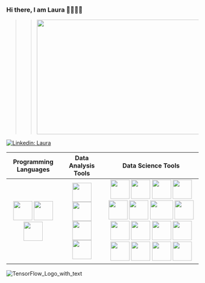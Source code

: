 ### Hi there, I am Laura 👋👩🏼‍💻

>> <img src="https://user-images.githubusercontent.com/93741624/230791548-b37706e6-e742-4667-bacb-8007872b8aa7.png" width="750" height="300">


[![Linkedin: Laura](https://img.shields.io/badge/-Laura_García-blue?style=flat-square&logo=Linkedin&logoColor=white&link=https://www.linkedin.com/in/laura-garcia-ds)](https://www.linkedin.com/in/laura-garcia-ds)



| Programming Languages | Data Analysis Tools | Data Science Tools |
| :---:|:---:| :---: |
|<img src="https://user-images.githubusercontent.com/93741624/230794303-bdc454c1-9f76-4851-806a-c94a448e43c3.png" width="50" height="50"> <img src="https://user-images.githubusercontent.com/93741624/230794873-e2842e7c-54df-4949-83b4-962bf28c2e64.jpeg" width="50" height="50"> <img src="https://user-images.githubusercontent.com/93741624/230794360-1406f209-1f7a-41e4-bd59-c5d87dab361b.jpg" width="50" height="50"> | <img src="https://user-images.githubusercontent.com/93741624/230794661-63319402-0f24-4bd9-baca-cd9e84dcf332.jpeg" width="50" height="50"> <img src="https://user-images.githubusercontent.com/93741624/230794798-c57a5a8c-f6c7-4b72-81a6-9dba2e8d9248.png" width="50" height="50"> <img src="https://user-images.githubusercontent.com/93741624/230794744-35bcf8fa-c652-4cf3-9010-3f13c178bccf.png" width="50" height="50">  <img src="https://user-images.githubusercontent.com/93741624/230795405-7c64f85e-735b-4010-935d-f85267eb3382.jpeg" width="50" height="50"> | <img src="https://user-images.githubusercontent.com/93741624/230794959-b41bdf9e-0b7a-41df-a1c0-dfbf738a6e0e.png" width="50" height="50"> <img src="https://user-images.githubusercontent.com/93741624/230794974-148b1d43-1856-48e5-bfa1-7831d651fd9a.png" width="50" height="50"> <img src="https://user-images.githubusercontent.com/93741624/230795775-773ff185-8fc0-4173-9ed3-e3f9efa14485.png" width="50" height="50"> <img src="https://user-images.githubusercontent.com/93741624/230795027-f6b2f7ad-e7b7-42b2-adc3-c52fb42f40b5.jpg" width="50" height="50"> <img src="https://user-images.githubusercontent.com/93741624/230874622-a900fb33-1bab-4da2-a0dd-0f81674a4d57.png" width="50" height="50"> <img src="https://user-images.githubusercontent.com/93741624/230795059-47e75926-b60b-4b66-b790-13a0ee9aeca9.png" width="50" height="50"> <img src="https://user-images.githubusercontent.com/93741624/230795825-465e02c8-b045-465f-8ff7-1251a864c76f.png" width="60" height="50"> <img src="https://user-images.githubusercontent.com/93741624/230795951-d18733fd-ebce-46ed-a344-5e6fee8e4080.png" width="50" height="50">          <img src="https://user-images.githubusercontent.com/93741624/230879578-4ba557d3-ee66-45ed-87ee-fe8b78468d9a.png" width="50" height="50"> <img src="https://user-images.githubusercontent.com/93741624/230795179-ec7e91bb-7321-46a1-a7e0-5b07a717d801.jpeg" width="50" height="50"> <img src="https://user-images.githubusercontent.com/93741624/230796006-5bb3813f-c5f2-4cf9-877d-cb8b61a31e7b.png" width="50" height="50"> <img src="https://user-images.githubusercontent.com/93741624/230795201-0ad4ec4b-5f6f-4f97-887a-622d4ecd040a.png" width="50" height="50"> <img src="https://user-images.githubusercontent.com/93741624/230795431-8938be14-a357-4d8e-af3a-5ef175f65a37.jpg" width="50" height="50"> <img src="https://user-images.githubusercontent.com/93741624/230795441-ad57e750-79e9-4e7f-b5fc-9e5c21cef3fa.jpg" width="50" height="50"> <img src="https://user-images.githubusercontent.com/93741624/230795463-ff8d3ca5-9a54-45a1-b54d-ea547321171c.png" width="50" height="50"> <img src="https://user-images.githubusercontent.com/93741624/230874617-40164a4a-bbe9-4707-b300-1605ebb87afb.png" width="50" height="50"> 




![TensorFlow_Logo_with_text](https://user-images.githubusercontent.com/93741624/230879578-4ba557d3-ee66-45ed-87ee-fe8b78468d9a.png)






<!--
**LauragarciaDS/LauragarciaDS** is a ✨ _special_ ✨ repository because its `README.md` (this file) appears on your GitHub profile.

Here are some ideas to get you started:

- 🔭 I’m currently working on ...
- 🌱 I’m currently learning ...
- 👯 I’m looking to collaborate on ...
- 🤔 I’m looking for help with ...
- 💬 Ask me about ...
- 📫 How to reach me: ...
- 😄 Pronouns: ...
- ⚡ Fun fact: ...
-->
